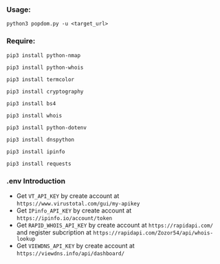 ### Usage:

```
python3 popdom.py -u <target_url>
```

### Require:

```
pip3 install python-nmap
```

```
pip3 install python-whois
```

```
pip3 install termcolor
```

```
pip3 install cryptography
```

```
pip3 install bs4
```

```
pip3 install whois
```

```
pip3 install python-dotenv
```

```
pip3 install dnspython
```

```
pip3 install ipinfo
```

```
pip3 install requests
```

### .env Introduction

- Get `VT_API_KEY` by create account at `https://www.virustotal.com/gui/my-apikey`
- Get `IPinfo_API_KEY` by create account at `https://ipinfo.io/account/token`
- Get `RAPID_WHOIS_API_KEY` by create account at `https://rapidapi.com/` and register subcription at `https://rapidapi.com/Zozor54/api/whois-lookup`
- Get `VIEWDNS_API_KEY` by create account at `https://viewdns.info/api/dashboard/`
